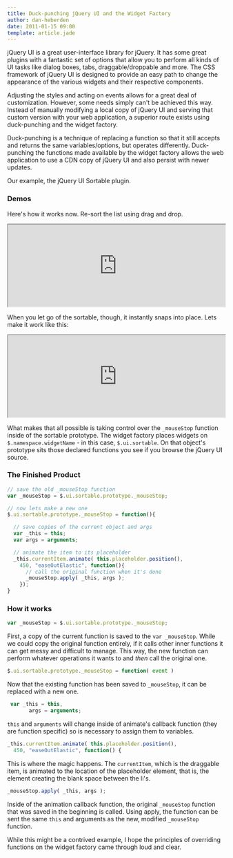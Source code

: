 ```yaml
---
title: Duck-punching jQuery UI and the Widget Factory
author: dan-heberden
date: 2011-01-15 09:00
template: article.jade
---
```


jQuery UI is a great user-interface library for jQuery. It has some great
plugins with a fantastic set of options that allow you to perform all kinds of
UI tasks like dialog boxes, tabs, draggable/droppable and more. The CSS
framework of jQuery UI is designed to provide an easy path to change the
appearance of the various widgets and their respective components. 

<span class="more"></span>

Adjusting the styles and acting on events allows for a great deal of
customization. However, some needs simply can't be achieved this way. Instead
of manually modifying a local copy of jQuery UI and serving that custom version
with your web application, a superior route exists using duck-punching and the
widget factory.

Duck-punching is a technique of replacing a function so that it still accepts
and returns the same variables/options, but operates differently. Duck-punching
the functions made available by the widget factory allows the web application
to use a CDN copy of jQuery UI and also persist with newer updates. 

Our example, the jQuery UI Sortable plugin. 

### Demos

Here's how it works now. Re-sort the list using drag and drop. 

<iframe style="width: 100%; height: 190px" height="250" src="http://jsfiddle.net/danheberden/6Kt79/embedded/result,js,html,css"></iframe>

When you let go of the sortable, though, it instantly snaps into place. Lets make it work like this:

<iframe style="width: 100%; height: 190px" height="250" src="http://jsfiddle.net/danheberden/dYyQn/embedded/result,js,html,css"></iframe>

What makes that all possible is taking control over the `_mouseStop` function
inside of the sortable prototype. The widget factory places widgets on
`$.namespace.widgetName` - in this case, `$.ui.sortable`.
On that object's prototype sits those declared functions you see if you browse
the jQuery UI source. 

### The Finished Product

```javascript
// save the old _mouseStop function
var _mouseStop = $.ui.sortable.prototype._mouseStop;

// now lets make a new one
$.ui.sortable.prototype._mouseStop = function(){

  // save copies of the current object and args
  var _this = this;
  var args = arguments;

  // animate the item to its placeholder
  _this.currentItem.animate( this.placeholder.position(), 
    450, "easeOutElastic", function(){
      // call the original function when it's done
      _mouseStop.apply( _this, args );
    });   
}
```

### How it works

```javascript
var _mouseStop = $.ui.sortable.prototype._mouseStop;
```

First, a copy of the current function is saved to the `var _mouseStop`. While we
could copy the original function entirely, if it calls other inner functions it
can get messy and difficult to manage. This way, the new function can perform
whatever operations it wants to and *then* call the original one.

```javascript
$.ui.sortable.prototype._mouseStop = function( event ) 
```

Now that the existing function has been saved to `_mouseStop`, it can be replaced with a new one. 

```javascript
 var _this = this,
       args = arguments;
```

`this` and `arguments` will change inside of animate's callback function (they are function specific) so is necessary to assign them to variables. 

```javascript
_this.currentItem.animate( this.placeholder.position(), 
  450, "easeOutElastic", function() {
```

This is where the magic happens. The `currentItem`, which is the draggable
item, is animated to the location of the placeholder element, that is, the
element creating the blank space between the li's. 

```javascript
_mouseStop.apply( _this, args );
```

Inside of the animation callback function, the original `_mouseStop` function
that was saved in the beginning is called. Using apply, the function can be
sent the same `this` and arguments as the new, modified `_mouseStop` function.

While this might be a contrived example, I hope the principles of overriding
functions on the widget factory came through loud and clear. 

